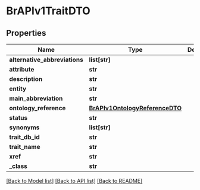 # BrAPIv1TraitDTO

## Properties
Name | Type | Description | Notes
------------ | ------------- | ------------- | -------------
**alternative_abbreviations** | **list[str]** |  | [optional] 
**attribute** | **str** |  | [optional] 
**description** | **str** |  | [optional] 
**entity** | **str** |  | [optional] 
**main_abbreviation** | **str** |  | [optional] 
**ontology_reference** | [**BrAPIv1OntologyReferenceDTO**](BrAPIv1OntologyReferenceDTO.md) |  | [optional] 
**status** | **str** |  | [optional] 
**synonyms** | **list[str]** |  | [optional] 
**trait_db_id** | **str** |  | [optional] 
**trait_name** | **str** |  | [optional] 
**xref** | **str** |  | [optional] 
**_class** | **str** |  | [optional] 

[[Back to Model list]](../README.md#documentation-for-models) [[Back to API list]](../README.md#documentation-for-api-endpoints) [[Back to README]](../README.md)

